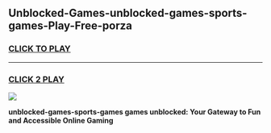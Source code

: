 
## Unblocked-Games-unblocked-games-sports-games-Play-Free-porza
<h3>
<a href="https://premium76.site?title=unblocked-games-sports-games&ref=20A">CLICK TO PLAY</a></h3>
<hr>

<h3>
<a href="https://premium76.site?title=unblocked-games-sports-games&ref=20A">CLICK 2 PLAY</a>
  
</h3>

<a href="https://premium76.site?title=unblocked-games-sports-games&ref=20A"><img src="https://clearcache.store/games.png"></a>


**unblocked-games-sports-games games unblocked: Your Gateway to Fun and Accessible Online Gaming**
